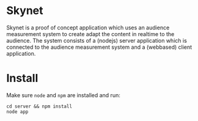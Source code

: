 # Skynet

Skynet is a proof of concept application which uses an audience measurement system to create adapt the content in realtime to the audience. The system consists of a (nodejs) server application which is connected to the audience measurement system and a (webbased) client application.

# Install

Make sure `node` and `npm` are installed and run:

    cd server && npm install
    node app